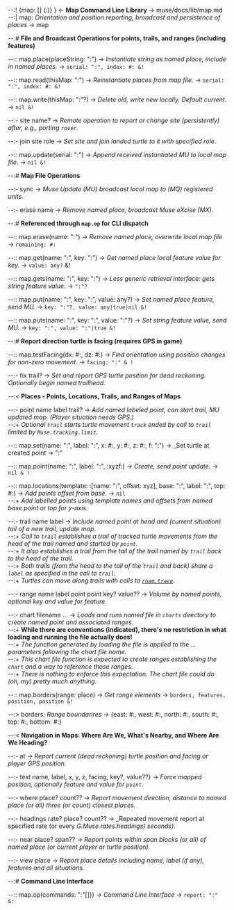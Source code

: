 --:! {map: [] (:)} } <- **Map Command Line Library** -> muse/docs/lib/map.md      
--:| map: _Orientation and position reporting, broadcast and persistence of places_ -> map  

--:# **File and Broadcast Operations for points, trails, and ranges (including features)**  

--:: map.place(placeString: ":") -> _Instantiate string as named place, include in named places._ -> `serial: ":", index: #: &!`  

--:: map.read(thisMap: ":") -> _Reinstantiate places from map file._ -> `serial: ":", index: #: &!`  

--:: map.write(thisMap: ":"?) -> _Delete old, write new locally. Default current._ -> `nil &!`  

--:- site name? -> _Remote operation to report or change site (persistently) after, e.g., porting `rover`._  

--:- join site role -> _Set site and join landed turtle to it with specified role._  

--:: map.update(serial: ":") -> _Append received instantiated MU to local map file_. -> `nil &!`  

--:# **Map File Operations**  

--:- sync -> _Muse Update (MU) broadcast local map to (MQ) registered units._  

--:- erase name -> _Remove named place, broadcast Muse eXcise (MX)._  

--:# **Referenced through `map.op` for CLI dispatch**  

--:: map.erase(name: ":") -> _Remove named place, overwrite local map file_ -> `remaining: #:`  

--:: map.get(name: ":", key: ":") -> _Get named place local feature value for key._ -> `value: any?` &!  

--:: map.gets(name: ":", key: ":") -> _Less generic retrieval interface: gets string feature value._ -> `":"?`  

--:: map.put(name: ":", key: ":", value: any?) -> _Set named place feature, send MU._ ->  `key: ":"?, value: any|true|nil &!`  

--:: map.puts(name: ":", key: ":", value: ":"?) -> _Set string feature value, send MU._ -> `key: ":", value: ":"|true &!`  

--:# **Report direction turtle is facing (requires GPS in game)**  

--:: map.testFacing(dx: #:, dz: #:) -> _Find orientation using position changes for non-zero movement._ -> `facing: ":" & !`  

--:- fix trail? -> _Set and report GPS turtle position for dead reckoning. Optionally begin named trailhead._  

--:< **Places - Points, Locations, Trails, and Ranges of Maps**  

--:- point name label trail? -> _Add named labeled point, can start trail, MU updated map. (Player situation needs GPS.)_     
--:+ _Optional `trail` starts turtle movement `track` ended by call to `trail` limited by `Muse.tracking.limit`._  

--:: map.set(name: ":", label: ":", x: #:, y: #:, z: #:, f: ":") -> _Set turtle at created point -> ":"  

--:: map.point(name: ":", label: ":", :xyzf:) -> _Create, send point update._ -> `nil & !`  

--:: map.locations(template: :[name: ":", offset: xyz], base: ":", label: ":", top: #:) -> _Add points offset from base._ -> `nil`    
--:+ _Add labelled points using template names and offsets from named base point or top for y-axis._  

--:- trail name label -> _Include named point at head and (current situation) tail of a new trail, update map._     
--:+ _Call to `trail` establishes a trail of tracked turtle movements from the head of the trail named and started by `point`._    
--:+ _It also establishes a trail from the tail of the trail named by `trail` back to the head of the trail._    
--:+ _Both trails (from the head to the tail of the `trail` and back) share a `label` as specified in the call to `trail`._    
--:+ _Turtles can move along trails with calls to <a href="roam.html#trace" target="_blank">`roam.trace`</a>._   

--:- range name label point point key? value?? -> _Volume by named points, optional key and value for feature._   

--:- chart filename ... -> _Loads and runs named file in `charts` directory to create named point and associated ranges._    
--:+ **While there are conventions (indicated), there's no restriction in what loading and running the file actually does!**    
--:+ _The function generated by loading the file is applied to the ... parameters following the chart file name._    
--:+ _This chart file function is expected to create ranges establishing the `chart` and a way to reference those ranges._    
--:+ _There is nothing to enforce this expectation. The chart file could do (oh, my) pretty much anything._   

--:: map.borders(range: place) -> _Get range elements_ -> `borders, features, position, position &!`  

--:> borders: _Range boundarires_ -> {east: #:, west: #:, north: #:, south: #:, top: #:, bottom: #:}  

--:< **Navigation in Maps: Where Are We, What's Nearby, and Where Are We Heading?**  

--:- at -> _Report current (dead reckoning) turtle position and facing or player GPS position._   

--:- test name, label, x, y, z, facing, key?, value??} -> _Force mapped position, optionally feature and value for `point`._  

--:- where place? count?? -> _Report movement direction, distance to named place (or all) three (or count) closest places._   

--:- headings rate? place? count?? -> _Repeated movement report at specified rate (or every _G.Muse.rates.headings) seconds)._  

--:- near place? span?? -> _Report points within span blocks (or all) of named place (or current player or turtle position)._  

--:- view place -> _Report place details including name, label (if any), features and all situations._  

--:# **Command Line Interface**   

--:: map.op(commands: ":"[]}) -> _Command Line Interface_ -> `report: ":" &:`  